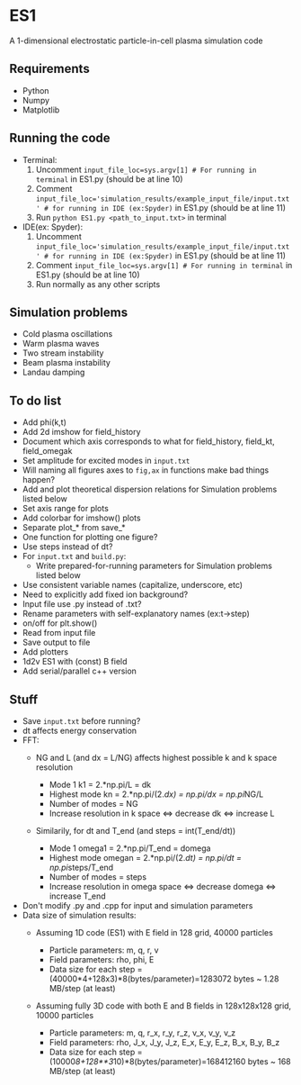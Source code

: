 # ES1A 1-dimensional electrostatic particle-in-cell plasma simulation code## Requirements- Python - Numpy- Matplotlib## Running the code- Terminal:     1. Uncomment `input_file_loc=sys.argv[1] # For running in terminal` in ES1.py (should be at line 10)    2. Comment `input_file_loc='simulation_results/example_input_file/input.txt' # for running in IDE (ex:Spyder)` in ES1.py (should be at line 11)    3. Run `python ES1.py <path_to_input.txt>` in terminal- IDE(ex: Spyder):     1. Uncomment `input_file_loc='simulation_results/example_input_file/input.txt' # for running in IDE (ex:Spyder)` in ES1.py (should be at line 11)    2. Comment `input_file_loc=sys.argv[1] # For running in terminal` in ES1.py (should be at line 10)    3. Run normally as any other scripts## Simulation problems- Cold plasma oscillations- Warm plasma waves- Two stream instability- Beam plasma instability- Landau damping## To do list - Add phi(k,t)- Add 2d imshow for field_history- Document which axis corresponds to what for field_history, field_kt, field_omegak- Set amplitude for excited modes in `input.txt`- Will naming all figures axes to `fig,ax` in functions make bad things happen?- Add and plot theoretical dispersion relations for Simulation problems listed below- Set axis range for plots - Add colorbar for imshow() plots- Separate plot_* from save_*- One function for plotting one figure?- Use steps instead of dt?- For `input.txt` and `build.py`:    - Write prepared-for-running parameters for Simulation problems listed below- Use consistent variable names (capitalize, underscore, etc)- Need to explicitly add fixed ion background?- Input file use .py instead of .txt?- Rename parameters with self-explanatory names (ex:t->step)- on/off for plt.show()- Read from input file - Save output to file- Add plotters- 1d2v ES1 with (const) B field- Add serial/parallel c++ version## Stuff- Save `input.txt` before running?- dt affects energy conservation- FFT:    - NG and L (and dx = L/NG) affects highest possible k and k space resolution        - Mode 1 k1 = 2.*np.pi/L = dk        - Highest mode kn = 2.*np.pi/(2.*dx) = np.pi/dx = np.pi*NG/L        - Number of modes = NG        - Increase resolution in k space <=> decrease dk <=> increase L        - Similarily, for dt and T_end (and steps = int(T_end/dt))         - Mode 1 omega1 = 2.*np.pi/T_end = domega        - Highest mode omegan = 2.*np.pi/(2.*dt) = np.pi/dt = np.pi*steps/T_end        - Number of modes = steps        - Increase resolution in omega space <=> decrease domega <=> increase T_end- Don't modify .py and .cpp for input and simulation parameters- Data size of simulation results:    - Assuming 1D code (ES1) with E field in 128 grid, 40000 particles        - Particle parameters: m, q, r, v        - Field parameters: rho, phi, E        - Data size for each step = (40000*4+128x3)*8(bytes/parameter)=1283072 bytes ~ 1.28 MB/step (at least)        - Assuming fully 3D code with both E and B fields in 128x128x128 grid, 10000 particles        - Particle parameters: m, q, r_x, r_y, r_z, v_x, v_y, v_z        - Field parameters: rho, J_x, J_y, J_z, E_x, E_y, E_z, B_x, B_y, B_z        - Data size for each step = (10000*8+128**3*10)*8(bytes/parameter)=168412160 bytes ~ 168 MB/step (at least)